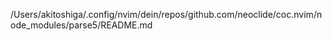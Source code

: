 /Users/akitoshiga/.config/nvim/dein/repos/github.com/neoclide/coc.nvim/node_modules/parse5/README.md